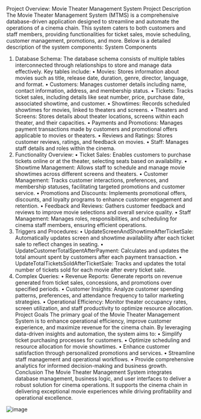 Project Overview: Movie Theater Management System
Project Description
The Movie Theater Management System (MTMS) is a comprehensive database-driven application designed to streamline and automate the operations of a cinema chain. This system caters to both customers and staff members, providing functionalities for ticket sales, movie scheduling, customer management, promotions, and more. Below is a detailed description of the system components:
System Components
1.	Database Schema: The database schema consists of multiple tables interconnected through relationships to store and manage data effectively. Key tables include:
•	Movies: Stores information about movies such as title, release date, duration, genre, director, language, and format.
•	Customers: Manages customer details including name, contact information, address, and membership status.
•	Tickets: Tracks ticket sales, including details like seat number, price, purchase date, associated showtime, and customer.
•	Showtimes: Records scheduled showtimes for movies, linked to theaters and screens.
•	Theaters and Screens: Stores details about theater locations, screens within each theater, and their capacities.
•	Payments and Promotions: Manages payment transactions made by customers and promotional offers applicable to movies or theaters.
•	Reviews and Ratings: Stores customer reviews, ratings, and feedback on movies.
•	Staff: Manages staff details and roles within the cinema.
2.	Functionality Overview:
•	Ticket Sales: Enables customers to purchase tickets online or at the theater, selecting seats based on availability.
•	Showtime Management: Allows staff to schedule and manage movie showtimes across different screens and theaters.
•	Customer Management: Tracks customer interactions, preferences, and membership statuses, facilitating targeted promotions and customer service.
•	Promotions and Discounts: Implements promotional offers, discounts, and loyalty programs to enhance customer engagement and retention.
•	Feedback and Reviews: Gathers customer feedback and reviews to improve movie selections and overall service quality.
•	Staff Management: Manages roles, responsibilities, and scheduling for cinema staff members, ensuring efficient operations.
3.	Triggers and Procedures:
•	UpdateScreenAndShowtimeAfterTicketSale: Automatically updates screen and showtime availability after each ticket sale to reflect changes in seating.
•	UpdateCustomerTotalSpentAfterPayment: Calculates and updates the total amount spent by customers after each payment transaction.
•	UpdateTotalTicketsSoldAfterTicketSale: Tracks and updates the total number of tickets sold for each movie after every ticket sale.
4.	Complex Queries:
•	Revenue Reports: Generate reports on revenue generated from ticket sales, concessions, and promotions over specified periods.
•	Customer Insights: Analyze customer spending patterns, preferences, and attendance frequency to tailor marketing strategies.
•	Operational Efficiency: Monitor theater occupancy rates, screen utilization, and staff productivity to optimize resource allocation.
Project Goals
The primary goal of the Movie Theater Management System is to enhance operational efficiency, improve customer experience, and maximize revenue for the cinema chain. By leveraging data-driven insights and automation, the system aims to:
•	Simplify ticket purchasing processes for customers.
•	Optimize scheduling and resource allocation for movie showtimes.
•	Enhance customer satisfaction through personalized promotions and services.
•	Streamline staff management and operational workflows.
•	Provide comprehensive analytics for informed decision-making and business growth.
Conclusion
The Movie Theater Management System integrates database management, business logic, and user interfaces to deliver a robust solution for cinema operations. It supports the cinema chain in delivering exceptional movie experiences while driving profitability and operational excellence.
 
![image](https://github.com/user-attachments/assets/f1d58878-43c6-4b94-807e-1dec7658cf77)
